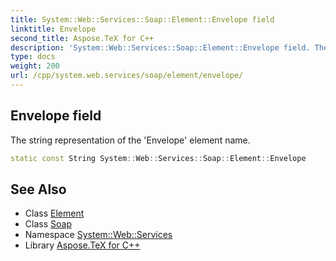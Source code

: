 ```yaml
---
title: System::Web::Services::Soap::Element::Envelope field
linktitle: Envelope
second_title: Aspose.TeX for C++
description: 'System::Web::Services::Soap::Element::Envelope field. The string representation of the ''Envelope'' element name in C++.'
type: docs
weight: 200
url: /cpp/system.web.services/soap/element/envelope/
---
```

## Envelope field


The string representation of the 'Envelope' element name.

```cpp
static const String System::Web::Services::Soap::Element::Envelope
```

## See Also

* Class [Element](../)
* Class [Soap](../../)
* Namespace [System::Web::Services](../../../)
* Library [Aspose.TeX for C++](../../../../)
